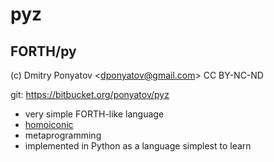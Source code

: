 # pyz
## FORTH/py

(c) Dmitry Ponyatov <<dponyatov@gmail.com>> CC BY-NC-ND

git: https://bitbucket.org/ponyatov/pyz

* very simple FORTH-like language
* [homoiconic](http://en.wikipedia.org/wiki/Homoiconicity)
* metaprogramming
* implemented in Python as a language simplest to learn 
